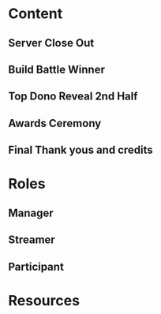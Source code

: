# Content
## Server Close Out
## Build Battle Winner
## Top Dono Reveal 2nd Half
## Awards Ceremony
## Final Thank yous and credits
# Roles
## Manager
## Streamer
## Participant
# Resources
